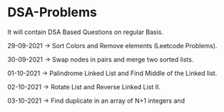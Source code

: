 # DSA-Problems
It will contain DSA Based Questions on regular Basis.

29-09-2021 -> Sort Colors and Remove elements (Leetcode Problems).

30-09-2021 -> Swap nodes in pairs and merge two sorted lists.

01-10-2021 -> Palindrome Linked List and Find Middle of the Linked list.

02-10-2021 -> Rotate List and Reverse Linked List II.

03-10-2021 -> Find duplicate in an array of N+1 integers and 
